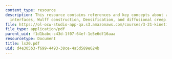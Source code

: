 ```yaml
---
content_type: resource
description: This resource contains references and key concepts about anisotropic
  interfaces, Wulff construction, Densification, and diffusional creep.
file: https://ol-ocw-studio-app-qa.s3.amazonaws.com/courses/3-21-kinetic-processes-in-materials-spring-2006/d4e305b3f699449338ce4a5d589e624b_ls20.pdf
file_type: application/pdf
parent_uid: f1d1babc-c43d-1f07-64ef-1e5e6df16aaa
resourcetype: Document
title: ls20.pdf
uid: d4e305b3-f699-4493-38ce-4a5d589e624b
---
```

